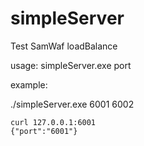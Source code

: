 # simpleServer

Test SamWaf loadBalance

usage:
simpleServer.exe port

example:

./simpleServer.exe 6001 6002

```
curl 127.0.0.1:6001
{"port":"6001"}
```
